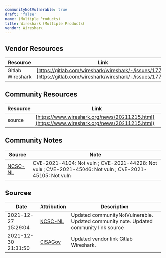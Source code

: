 ```yaml
---
communityNotVulnerable: true
draft: 'false'
name: (Multiple Products)
title: Wireshark (Multiple Products)
vendor: Wireshark
---
```


## Vendor Resources
| Resource | Link |
| --- | --- |
| Gitlab Wireshark | [https://gitlab.com/wireshark/wireshark/-/issues/17783](https://gitlab.com/wireshark/wireshark/-/issues/17783) |

## Community Resources
| Resource | Link |
| --- | --- |
| source | [https://www.wireshark.org/news/20211215.html](https://www.wireshark.org/news/20211215.html) |

## Community Notes
| Source | Note |
| --- | --- |
| [NCSC-NL](https://github.com/NCSC-NL/log4shell/blob/main/software/README.md) | CVE-2021-4104: Not vuln ; CVE-2021-44228: Not vuln ; CVE-2021-45046: Not vuln ; CVE-2021-45105: Not vuln </ul> |

## Sources
| Date | Attribution | Description |
| --- | --- | --- |
| 2021-12-27 15:29:04 | [NCSC-NL](https://github.com/NCSC-NL/log4shell/blob/main/software/README.md) | Updated communityNotVulnerable. Updated community note. Updated community link source.  |
| 2021-12-30 21:31:50 | [CISAGov](https://raw.githubusercontent.com/cisagov/log4j-affected-db/develop/README.md) | Updated vendor link Gitlab Wireshark.  |
